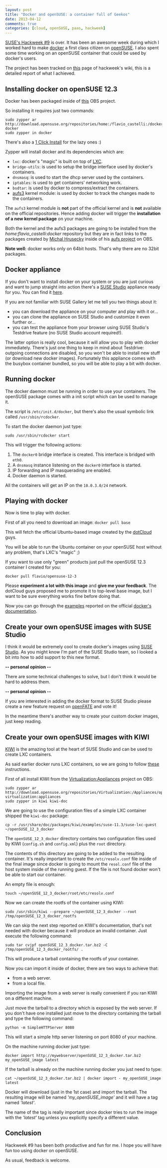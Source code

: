 ```yaml
---
layout: post
title: "Docker and openSUSE: a container full of Geekos"
date: 2013-04-12
comments: true
categories: [cloud, openSUSE, paas, hackweek]
---
```


[SUSE's Hackweek #9](http://hackweek.suse.com/) is over. It has
been an awesome week during which I worked hard to make [docker](http://www.docker.io)
a first class citizen on [openSUSE](http://www.opensuse.org/). I also spent
some time working on an openSUSE container that could be used by docker's users.

The project has been tracked on [this](https://github.com/SUSE/hackweek/wiki/docker.io-and-openSUSE)
page of hackweek's wiki, this is a detailed report of what I achieved.

## Installing docker on openSUSE 12.3

Docker has been packaged inside of [this](https://build.opensuse.org/project/show?project=home%3Aflavio_castelli%3Adocker)
OBS project.

So installing it requires just two commands:

```
sudo zypper ar http://download.opensuse.org/repositories/home:/flavio_castelli:/docker/openSUSE_12.3 docker
sudo zypper in docker
```

There's also a [1 Click Install](http://software.opensuse.org/ymp/home:flavio_castelli:docker/openSUSE_12.3/docker.ymp?base=openSUSE%3A12.3&query=docker)
for the lazy ones :)

Zypper will install docker and its dependencies which are:

  * `lxc`: docker's "magic" is built on top of [LXC](http://lxc.sourceforge.net/).
  * `bridge-utils`: is used to setup the bridge interface used by docker's
    containers.
  * `dnsmasq`: is used to start the dhcp server used by the containers.
  * `iptables`: is used to get containers' networking work.
  * `bsdtar`: is used by docker to compress/extract the containers.
  * [aufs3](http://aufs.sourceforge.net/) kernel module: is used by docker to
    track the changes made to the containers.

The `aufs3` kernel module is **not** part of the official kernel and is **not**
available on the official repositories. Hence adding docker will trigger the
**installation of a new kernel package** on your machine.

Both the kernel and the aufs3 packages are going to be installed from the
*home:flavio_castelli:docker* repository but they
are in fact links to the packages created by [Michal Hrusecky](https://build.opensuse.org/home?user=-miska-)
inside of his [aufs project](https://build.opensuse.org/package/show?package=aufs3&project=home%3A-miska-%3Aaufs)
on OBS.

**Note well:** docker works only on 64bit hosts. That's why there are no 32bit
packages.

## Docker appliance

If you don't want to install docker on your system or you are just curious and
want to jump straight into action there's a [SUSE Studio](http://susestudio.com)
appliance ready for you. You can find it [here](http://susestudio.com/a/CZ0T0D/docker).

If you are not familiar with SUSE Gallery let me tell you two things about it:

  * you can download the appliance on your computer and play with it or...
  * you can clone the appliance on SUSE Studio and customize it even further or...
  * you can test the appliance from your browser using SUSE Studio's Testdrive
    feature (no SUSE Studio account required!).

The latter option is really cool, because it will allow you to play with docker
immediately. There's just one thing to keep in mind about Testdrive: outgoing
connections are disabled, so you won't be able to install new stuff (or download
new docker images). Fortunately this appliance comes with the busybox container
bundled, so you will be able to play a bit with docker.

## Running docker

The docker daemon must be running in order to use your containers. The openSUSE 
package comes with a init script which can be used to manage it.

The script is `/etc/init.d/docker`, but there's also the usual symbolic link
called `/usr/sbin/rcdocker`.

To start the docker daemon just type:
```
sudo /usr/sbin/rcdocker start
```

This will trigger the following actions:

  1. The `docker0` bridge interface is created. This interface is bridged
     with `eth0`.
  2. A `dnsmasq` instance listening on the `docker0` interface is started.
  3. IP forwarding and IP masquerading are enabled.
  4. Docker daemon is started.

All the containers will get an IP on the `10.0.3.0/24` network.

## Playing with docker

Now is time to play with docker.

First of all you need to download an image: `docker pull base`

This will fetch the official Ubuntu-based image created by the
[dotCloud](http://www.dotcloud.com/) guys.

You will be able to run the Ubuntu container on your openSUSE host without any
problem, that's LXC's "magic" ;)

If you want to use only "green" products just pull the openSUSE 12.3 container
I created for you:
```
docker pull flavio/opensuse-12-3
```

Please **experiment a lot with this image** and **give me your feedback**.
The dotCloud guys proposed me to promote it to top-level base image, but I want
to be sure everything works fine before doing that.

Now you can go through the [examples](http://docs.docker.io/en/latest/examples/running_examples/)
reported on the official
[docker's documentation](http://docs.docker.io/en/latest/concepts/containers/).

## Create your own openSUSE images with SUSE Studio

I think it would be extremely cool to create docker's images using
[SUSE Studio](http://susestudio.com).
As you might know I'm part of the SUSE Studio team, so I looked a bit into how
to add support to this new format.

**-- personal opinion --**

There are some technical challenges to solve, but I don't think it would be hard
to address them.

**-- personal opinion --**

If you are interested in adding the docker format to SUSE Studio please create
a new feature request on [openFATE](https://features.opensuse.org/) and vote it!

In the meantime there's another way to create your custom docker images, just
keep reading.

## Create your own openSUSE images with KIWI

[KIWI](http://opensuse.github.io/kiwi) is the amazing tool at the heart of
SUSE Studio and can be used to create LXC containers.

As said earlier docker runs LXC containers, so we are going to follow
[these](http://doc.opensuse.org/projects/kiwi/doc/#sec.lxc.building) instructions.

First of all install KIWI from the [Virtualization:Appliances](https://build.opensuse.org/project/show?project=Virtualization%3AAppliances) project on OBS:
```
sudo zypper ar http://download.opensuse.org/repositories/Virtualization:/Appliances/openSUSE_12.3 virtualization:appliances
sudo zypper in kiwi kiwi-doc
```

We are going to use the configuration files of a simple LXC container shipped
the `kiwi-doc` package:
```
cp -r /usr/share/doc/packages/kiwi/examples/suse-11.3/suse-lxc-guest ~/openSUSE_12_3_docker
```

The `openSUSE_12_3_docker` directory contains two configuration files used by
KIWI (`config.sh` and `config.xml`) plus the `root` directory.

The contents of this directory are going to be added to the resulting container.
It's really important to create the `/etc/resolv.conf` file inside of the
final image since docker is going to mount the `resol.conf` file of the host
system inside of the running guest. If the file is not found docker won't be able
to start our container.

An empty file is enough:
```
touch ~/openSUSE_12_3_docker/root/etc/resolv.conf
```

Now we can create the rootfs of the container using KIWI:
```
sudo /usr/sbin/kiwi --prepare ~/openSUSE_12_3_docker --root /tmp/openSUSE_12_3_docker_rootfs
```

We can skip the next step reported on KIWI's documentation, that's not needed
with docker because it will produce an invalid container. Just execute the
following command:
```
sudo tar cvjpf openSUSE_12_3_docker.tar.bz2 -C /tmp/openSUSE_12_3_docker_rootfs/ .
```

This will produce a tarball containing the rootfs of your container.

Now you can import it inside of docker, there are two ways to achieve that:

  * from a web server.
  * from a local file.


Importing the image from a web server is really convenient if you ran KIWI
on a different machine.

Just move the tarball to a directory which is exposed by the web server. If you don't
have one installed just move to the directory containing the tarball and type the following
command:
```
python -m SimpleHTTPServer 8080
```
This will start a simple http server listening on port 8080 of your machine.

On the machine running docker just type:
```
docker import http://mywebserver/openSUSE_12_3_docker.tar.bz2 my_openSUSE_image latest
```


If the tarball is already on the machine running docker you just need to type:
```
cat ~/openSUSE_12_3_docker.tar.bz2 | docker import - my_openSUSE_image latest
```

Docker will download (just in the 1st case) and import the tarball. The resulting
image will be named *'my_openSUSE_image'* and it will have a tag named *'latest'*.

The name of the tag is really important since docker tries to run the
image with the *'latest'* tag unless you explicitly specify a different value.


## Conclusion

Hackweek #9 has been both productive and fun for me. I hope you will have fun
too using docker on openSUSE.

As usual, feedback is welcome.


